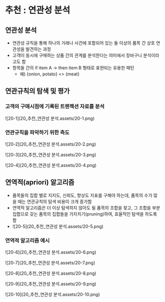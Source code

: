 # 추천 : 연관성 분석

## 연관성 분석

* 연관성 규칙을 통해 하나의 거래나 사건에 포함되어 있는 둘 이상의 품목 간 상호 연관성을 발견하는 과정
* 고객이 동시에 구매하는 상품 간의 관계를 분석한다는 의미에서 장바구니 분석이라고도 함
* 항목들 간의 if item A -> then item B 형태로 표현되는 유용한 패턴
  * 예) {onion, potato} => {meat}

## 연관규칙의 탐색 및 평가

### 고객의 구매시점에 기록된 트랜젝션 자료를 분석

![20-1](20_추천_연관성 분석.assets/20-1.png)

### 연관규칙을 파악하기 위한 측도

![20-2](20_추천_연관성 분석.assets/20-2.png)

![20-3](20_추천_연관성 분석.assets/20-3.png)

![20-4](20_추천_연관성 분석.assets/20-4.png)

## 연역적(apriori) 알고리즘

* 품목들의 집합 별로 지지도, 신뢰도, 향상도 지표를 구해야 하는데, 품목의 수가 많을 때는 연관규칙의 탐색 비용이 크게 증가함
* 연역적 알고리즘은 더 이상 탐색하지 않아도 될 품목의 조합을 찾고, 그 조합을 부분집합으로 갖는 품목의 집합들을 가지치기(pruning)하여, 효율적인 탐색을 하도록 함
* ![20-5](20_추천_연관성 분석.assets/20-5.png)

### 연역적 알고리즘 예시

![20-6](20_추천_연관성 분석.assets/20-6.png)

![20-7](20_추천_연관성 분석.assets/20-7.png)

![20-8](20_추천_연관성 분석.assets/20-8.png)

![20-9](20_추천_연관성 분석.assets/20-9.png)

![20-10](20_추천_연관성 분석.assets/20-10.png)
